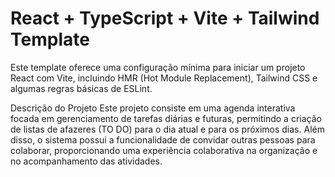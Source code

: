# React + TypeScript + Vite + Tailwind Template

Este template oferece uma configuração mínima para iniciar um projeto React com Vite, incluindo HMR (Hot Module Replacement), 
Tailwind CSS e algumas regras básicas de ESLint.

Descrição do Projeto
Este projeto consiste em uma agenda interativa focada em gerenciamento de tarefas diárias e futuras, permitindo a criação de listas de afazeres (TO DO) para o dia atual e para os próximos dias. Além disso, o sistema possui a funcionalidade de convidar outras pessoas para colaborar, proporcionando uma experiência colaborativa na organização e no acompanhamento das atividades.